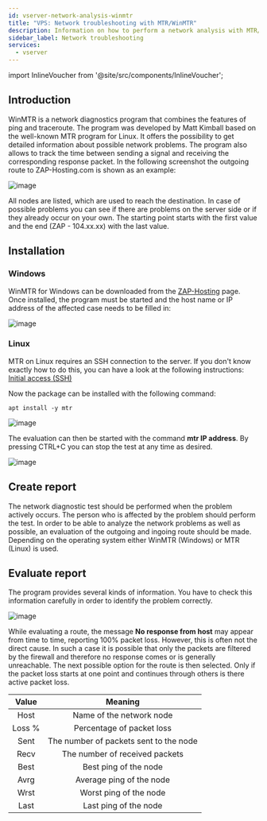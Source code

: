 ```yaml
---
id: vserver-network-analysis-winmtr
title: "VPS: Network troubleshooting with MTR/WinMTR"
description: Information on how to perform a network analysis with MTR/WinMTR to identify network problems - ZAP-Hosting.com documentation
sidebar_label: Network troubleshooting
services:
  - vserver
---
```


import InlineVoucher from '@site/src/components/InlineVoucher';

## Introduction

WinMTR is a network diagnostics program that combines the features of ping and traceroute. The program was developed by Matt Kimball based on the well-known MTR program for Linux. It offers the possibility to get detailed information about possible network problems. The program also allows to track the time between sending a signal and receiving the corresponding response packet. In the following screenshot the outgoing route to ZAP-Hosting.com is shown as an example:

![image](https://screensaver01.zap-hosting.com/index.php/s/meXbZB7dSZMxXEb/preview)

All nodes are listed, which are used to reach the destination. In case of possible problems you can see if there are problems on the server side or if they already occur on your own. The starting point starts with the first value and the end (ZAP - 104.xx.xx) with the last value.

<InlineVoucher />

## Installation

### Windows

WinMTR for Windows can be downloaded from the [ZAP-Hosting](https://zap-hosting.com/winmtr.zip) page. Once installed, the program must be started and the host name or IP address of the affected case needs to be filled in:

![image](https://screensaver01.zap-hosting.com/index.php/s/TdBgQYjB8ZzPBsR/preview)





### Linux

MTR on Linux requires an SSH connection to the server. If you don't know exactly how to do this, you can have a look at the following instructions: [Initial access (SSH)](https://docs.zap-hosting.com/docs/en/vserver-linux-ssh/)

Now the package can be installed with the following command:

```
apt install -y mtr
```

![image](https://screensaver01.zap-hosting.com/index.php/s/sHPodD2qMjamyRL/preview)



The evaluation can then be started with the command **mtr IP address**. By pressing CTRL+C you can stop the test at any time as desired.

![image](https://screensaver01.zap-hosting.com/index.php/s/A7Jw8zeJmkFLYZZ/preview)





## Create report

The network diagnostic test should be performed when the problem actively occurs. The person who is affected by the problem should perform the test. In order to be able to analyze the network problems as well as possible, an evaluation of the outgoing and ingoing route should be made. Depending on the operating system either WinMTR (Windows) or MTR (Linux) is used. 



## Evaluate report

The program provides several kinds of information. You have to check this information carefully in order to identify the problem correctly.

![image](https://screensaver01.zap-hosting.com/index.php/s/yLQ9RSGrFEpZcyW/preview)


While evaluating a route, the message **No response from host** may appear from time to time, reporting 100% packet loss. However, this is often not the direct cause. In such a case it is possible that only the packets are filtered by the firewall and therefore no response comes or is generally unreachable. The next possible option for the route is then selected. Only if the packet loss starts at one point and continues through others is there active packet loss. 

| Value  |                Meaning                 |
| :----: | :------------------------------------: |
|  Host  |        Name of the network node        |
| Loss % |       Percentage of packet loss        |
|  Sent  | The number of packets sent to the node |
|  Recv  |     The number of received packets     |
|  Best  |         Best ping of the node          |
|  Avrg  |        Average ping of the node        |
|  Wrst  |         Worst ping of the node         |
|  Last  |         Last ping of the node          |

